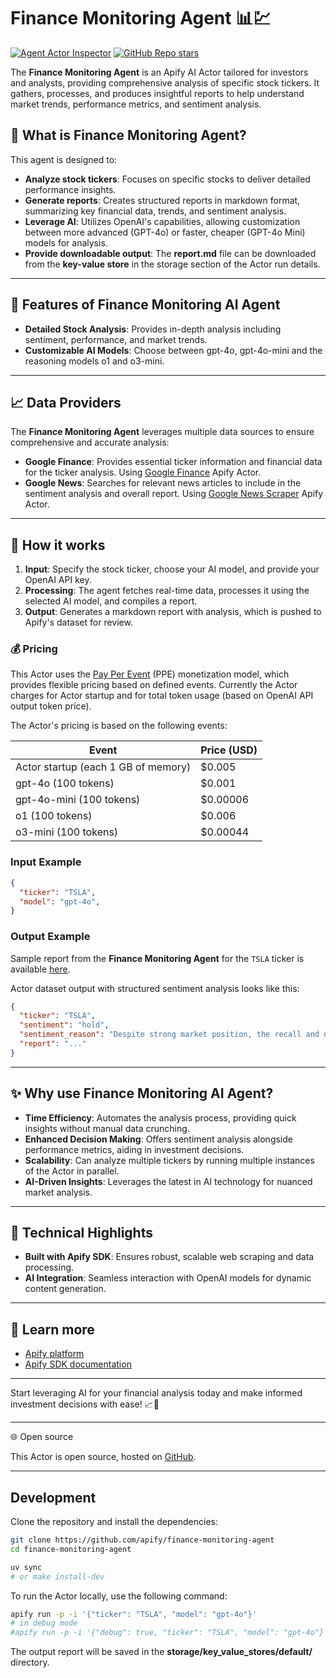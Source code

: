 # Finance Monitoring Agent 📊💹


[![Agent Actor Inspector](https://apify.com/actor-badge?actor=jakub.kopecky/finance-monitoring-agent)](https://apify.com/jakub.kopecky/finance-monitoring-agent)
[![GitHub Repo stars](https://img.shields.io/github/stars/apify/actor-finance-monitoring-agent)](https://github.com/apify/actor-finance-monitoring-agent/stargazers)

The **Finance Monitoring Agent** is an Apify AI Actor tailored for investors and analysts, providing comprehensive analysis of specific stock tickers. It gathers, processes, and produces insightful reports to help understand market trends, performance metrics, and sentiment analysis.

## 🌟 What is Finance Monitoring Agent?

This agent is designed to:

- **Analyze stock tickers**: Focuses on specific stocks to deliver detailed performance insights.
- **Generate reports**: Creates structured reports in markdown format, summarizing key financial data, trends, and sentiment analysis.
- **Leverage AI**: Utilizes OpenAI's capabilities, allowing customization between more advanced (GPT-4o) or faster, cheaper (GPT-4o Mini) models for analysis.
- **Provide downloadable output**: The **report.md** file can be downloaded from the **key-value store** in the storage section of the Actor run details.


---

## 🎯 Features of Finance Monitoring AI Agent

- **Detailed Stock Analysis**: Provides in-depth analysis including sentiment, performance, and market trends.
- **Customizable AI Models**: Choose between gpt-4o, gpt-4o-mini and the reasoning models o1 and o3-mini.

---

## 📈 Data Providers

The **Finance Monitoring Agent** leverages multiple data sources to ensure comprehensive and accurate analysis:

- **Google Finance**: Provides essential ticker information and financial data for the ticker analysis. Using [Google Finance](https://apify.com/scraped_org/google-finance-scraper) Apify Actor.
- **Google News**: Searches for relevant news articles to include in the sentiment analysis and overall report. Using [Google News Scraper](https://apify.com/lhotanova/google-news-scraper) Apify Actor.

---

## 🚀 How it works

1. **Input**: Specify the stock ticker, choose your AI model, and provide your OpenAI API key.
2. **Processing**: The agent fetches real-time data, processes it using the selected AI model, and compiles a report.
3. **Output**: Generates a markdown report with analysis, which is pushed to Apify's dataset for review.

### 💰 Pricing

This Actor uses the [Pay Per Event](https://docs.apify.com/sdk/js/docs/next/guides/pay-per-event) (PPE) monetization model, which provides flexible pricing based on defined events. Currently the Actor charges for Actor startup and for total token usage (based on OpenAI API output token price).

The Actor's pricing is based on the following events:

| Event | Price (USD) |
|-------|-------------|
| Actor startup (each 1 GB of memory) | $0.005 |
| gpt-4o (100 tokens) | $0.001 |
| gpt-4o-mini (100 tokens) | $0.00006 |
| o1 (100 tokens) | $0.006 |
| o3-mini (100 tokens) | $0.00044 |

### Input Example

```json
{
  "ticker": "TSLA",
  "model": "gpt-4o",
}
```

### Output Example

Sample report from the **Finance Monitoring Agent** for the `TSLA` ticker is available [here](docs/report.md).

Actor dataset output with structured sentiment analysis looks like this:
```json
{
  "ticker": "TSLA",
  "sentiment": "hold",
  "sentiment_reason": "Despite strong market position, the recall and negative outlook...",
  "report": "..."
}
```

---

## ✨ Why use Finance Monitoring AI Agent?

- **Time Efficiency**: Automates the analysis process, providing quick insights without manual data crunching.
- **Enhanced Decision Making**: Offers sentiment analysis alongside performance metrics, aiding in investment decisions.
- **Scalability**: Can analyze multiple tickers by running multiple instances of the Actor in parallel.
- **AI-Driven Insights**: Leverages the latest in AI technology for nuanced market analysis.

---

## 🔧 Technical Highlights

- **Built with Apify SDK**: Ensures robust, scalable web scraping and data processing.
- **AI Integration**: Seamless interaction with OpenAI models for dynamic content generation.

---

## 📖 Learn more

- [Apify platform](https://apify.com)
- [Apify SDK documentation](https://docs.apify.com/sdk/python)

---

Start leveraging AI for your financial analysis today and make informed investment decisions with ease! 📈🤖

---

🌐 Open source

This Actor is open source, hosted on [GitHub](https://github.com/apify/actor-finance-monitoring-agent).

---

## Development

Clone the repository and install the dependencies:

```bash
git clone https://github.com/apify/finance-monitoring-agent
cd finance-monitoring-agent

uv sync
# or make install-dev
```

To run the Actor locally, use the following command:

```bash
apify run -p -i '{"ticker": "TSLA", "model": "gpt-4o"}'
# in debug mode
#apify run -p -i '{"debug": true, "ticker": "TSLA", "model": "gpt-4o"}'
```

The output report will be saved in the **storage/key_value_stores/default/** directory.
